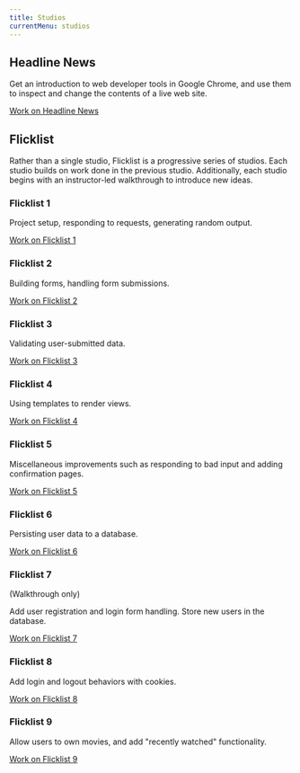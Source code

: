 ```yaml
---
title: Studios
currentMenu: studios
---
```


## Headline News

Get an introduction to web developer tools in Google Chrome, and use them to inspect and change the contents of a live web site.

[Work on Headline News](headline-news/)

## Flicklist

Rather than a single studio, Flicklist is a progressive series of studios. Each studio builds on work done in the previous studio. Additionally, each studio begins with an instructor-led walkthrough to introduce new ideas.

### Flicklist 1

Project setup, responding to requests, generating random output.

[Work on Flicklist 1](flicklist/1/)

### Flicklist 2

Building forms, handling form submissions.

[Work on Flicklist 2](flicklist/2/)

### Flicklist 3

Validating user-submitted data.

[Work on Flicklist 3](flicklist/3/)

### Flicklist 4

Using templates to render views.

[Work on Flicklist 4](flicklist/4/)

### Flicklist 5

Miscellaneous improvements such as responding to bad input and adding confirmation pages.

[Work on Flicklist 5](flicklist/5/)

### Flicklist 6

Persisting user data to a database.

[Work on Flicklist 6](flicklist/6/)

### Flicklist 7

(Walkthrough only)

Add user registration and login form handling. Store new users in the database.

[Work on Flicklist 7](flicklist/7/)

### Flicklist 8

Add login and logout behaviors with cookies.

[Work on Flicklist 8](flicklist/8/)

### Flicklist 9

Allow users to own movies, and add "recently watched" functionality.

[Work on Flicklist 9](flicklist/9/)
